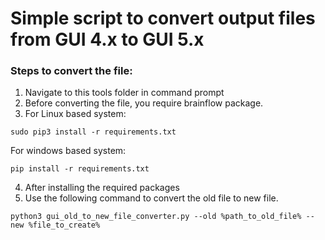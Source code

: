 # Simple script to convert output files from GUI 4.x to GUI 5.x

### Steps to convert the file:
1. Navigate to this tools folder in command prompt
2. Before converting the file, you require brainflow package.
3. For Linux based system:
```
sudo pip3 install -r requirements.txt
```

For windows based system:
```
pip install -r requirements.txt
```
4. After installing the required packages
5. Use the following command to convert the old file to new file.

```
python3 gui_old_to_new_file_converter.py --old %path_to_old_file% --new %file_to_create%
```
